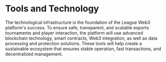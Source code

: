 # Tools and Technology

The technological infrastructure is the foundation of the League Web3 platform's success. To ensure safe, transparent, and scalable esports tournaments and player interaction, the platform will use advanced blockchain technology, smart contracts, Web3 integration, as well as data processing and protection solutions. These tools will help create a sustainable ecosystem that ensures stable operation, fast transactions, and decentralized management.
